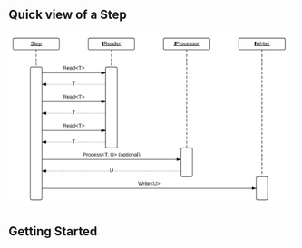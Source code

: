 ## Quick view of a Step 

![alt Sequence diagram of Step](../img/step-sequence.png)

## Getting Started



